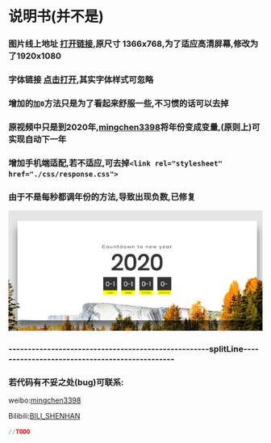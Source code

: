 # 说明书(并不是)
### 图片线上地址 [打开链接](https://drive.google.com/file/d/1VhbsPWgi4ZwgyXXrrJZIT9f00gtFKCaO/view),原尺寸 1366x768,为了适应高清屏幕,修改为了1920x1080

### 字体链接 [点击打开](https://fonts.google.com/specimen/Poppins?selection.family=Poppins),其实字体样式可忽略

### 增加的`加0`方法只是为了看起来舒服一些,不习惯的话可以去掉

### 原视频中只是到2020年,[mingchen3398](https://weibo.com/mingchen3398)将年份变成变量,(原则上)可实现自动下一年

### 增加手机端适配,若不适应,可去掉`<link rel="stylesheet" href="./css/response.css">`

### 由于不是每秒都调年份的方法,导致出现负数,已修复
![Image text](./images/bug.png)

### ----------------------------------------------------splitLine-----------------------------------------------

### 若代码有不妥之处(bug)可联系:
weibo:[mingchen3398](https://weibo.com/mingchen3398)

Bilibili:[BILI_SHENHAN](https://space.bilibili.com/86906776)

```js
//TODO
````

